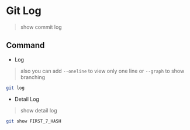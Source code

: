 # Git Log
> show commit log 

## Command

- Log
> also you can add `--oneline` to view only one line or `--graph` to show branching
```sh
git log 
```

- Detail Log
> show detail log
```sh
git show FIRST_7_HASH
```
